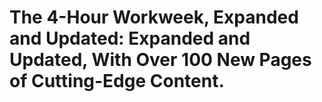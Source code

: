 # The 4-Hour Workweek, Expanded and Updated: Expanded and Updated, With Over 100 New Pages of Cutting-Edge Content.

